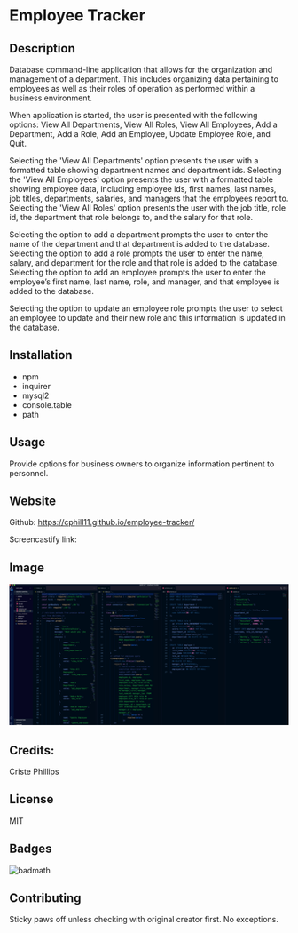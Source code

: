 # Employee Tracker

## Description

Database command-line application that allows for the organization and management of a department.  This includes organizing data pertaining to employees as well as their roles of operation as performed within a business environment.

When application is started, the user is presented with the following options: View All Departments, View All Roles, View All Employees, Add a Department, Add a Role, Add an Employee, Update Employee Role, and Quit. 

Selecting the 'View All Departments' option presents the user with a formatted table showing department names and department ids. Selecting the 'View All Employees' option presents the user with a formatted table showing employee data, including employee ids, first names, last names, job titles, departments, salaries, and managers that the employees report to. Selecting the 'View All Roles' option presents the user with the job title, role id, the department that role belongs to, and the salary for that role.

Selecting the option to add a department prompts the user to enter the name of the department and that department is added to the database. Selecting the option to add a role prompts the user to enter the name, salary, and department for the role and that role is added to the database. Selecting the option to add an employee prompts the user to enter the employee’s first name, last name, role, and manager, and that employee is added to the database. 

Selecting the option to update an employee role prompts the user to select an employee to update and their new role and this information is updated in the database.




## Installation
* npm
* inquirer
* mysql2
* console.table
* path

## Usage
Provide options for business owners to organize information pertinent to personnel.


## Website
Github:  https://cphill11.github.io/employee-tracker/

Screencastify link: 

## Image

![Screenshot](/assets/images/screenshot.png)

## Credits:

Criste Phillips 

## License
MIT

## Badges
![badmath](https://img.shields.io/github/languages/top/nielsenjared/badmath)

## Contributing
Sticky paws off unless checking with original creator first.  No exceptions.